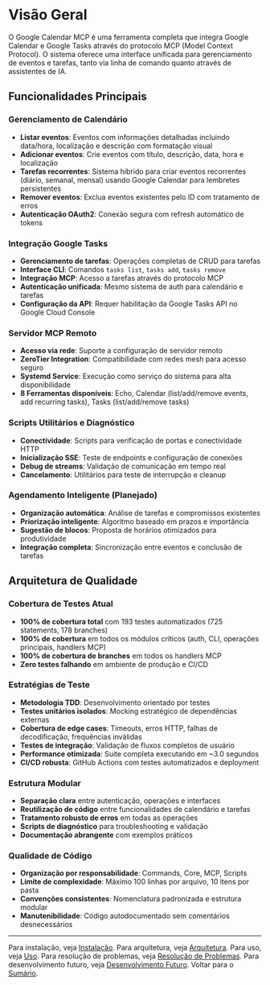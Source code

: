 # Visão Geral

O Google Calendar MCP é uma ferramenta completa que integra Google Calendar
e Google Tasks através do protocolo MCP (Model Context Protocol). O sistema
oferece uma interface unificada para gerenciamento de eventos e tarefas,
tanto via linha de comando quanto através de assistentes de IA.

## Funcionalidades Principais

### Gerenciamento de Calendário

- **Listar eventos**: Eventos com informações detalhadas incluindo data/hora,
  localização e descrição com formatação visual
- **Adicionar eventos**: Crie eventos com título, descrição, data, hora e localização
- **Tarefas recorrentes**: Sistema híbrido para criar eventos recorrentes
  (diário, semanal, mensal) usando Google Calendar para lembretes persistentes
- **Remover eventos**: Exclua eventos existentes pelo ID com tratamento de erros
- **Autenticação OAuth2**: Conexão segura com refresh automático de tokens

### Integração Google Tasks

- **Gerenciamento de tarefas**: Operações completas de CRUD para tarefas
- **Interface CLI**: Comandos `tasks list`, `tasks add`, `tasks remove`
- **Integração MCP**: Acesso a tarefas através do protocolo MCP
- **Autenticação unificada**: Mesmo sistema de auth para calendário e tarefas
- **Configuração da API**: Requer habilitação da Google Tasks API no
  Google Cloud Console

### Servidor MCP Remoto

- **Acesso via rede**: Suporte a configuração de servidor remoto
- **ZeroTier Integration**: Compatibilidade com redes mesh para acesso seguro
- **Systemd Service**: Execução como serviço do sistema para alta disponibilidade
- **8 Ferramentas disponíveis**: Echo, Calendar (list/add/remove events,
  add recurring tasks), Tasks (list/add/remove tasks)

### Scripts Utilitários e Diagnóstico

- **Conectividade**: Scripts para verificação de portas e conectividade HTTP
- **Inicialização SSE**: Teste de endpoints e configuração de conexões
- **Debug de streams**: Validação de comunicação em tempo real
- **Cancelamento**: Utilitários para teste de interrupção e cleanup

### Agendamento Inteligente (Planejado)

- **Organização automática**: Análise de tarefas e compromissos existentes
- **Priorização inteligente**: Algoritmo baseado em prazos e importância
- **Sugestão de blocos**: Proposta de horários otimizados para produtividade
- **Integração completa**: Sincronização entre eventos e conclusão de tarefas

## Arquitetura de Qualidade

### Cobertura de Testes Atual

- **100% de cobertura total** com 193 testes automatizados
  (725 statements, 178 branches)
- **100% de cobertura** em todos os módulos críticos (auth, CLI, operações
  principais, handlers MCP)
- **100% de cobertura de branches** em todos os handlers MCP
- **Zero testes falhando** em ambiente de produção e CI/CD

### Estratégias de Teste

- **Metodologia TDD**: Desenvolvimento orientado por testes
- **Testes unitários isolados**: Mocking estratégico de dependências externas
- **Cobertura de edge cases**: Timeouts, erros HTTP, falhas de decodificação,
  frequências inválidas
- **Testes de integração**: Validação de fluxos completos de usuário
- **Performance otimizada**: Suite completa executando em ~3.0 segundos
- **CI/CD robusta**: GitHub Actions com testes automatizados e deployment

### Estrutura Modular

- **Separação clara** entre autenticação, operações e interfaces
- **Reutilização de código** entre funcionalidades de calendário e tarefas
- **Tratamento robusto de erros** em todas as operações
- **Scripts de diagnóstico** para troubleshooting e validação
- **Documentação abrangente** com exemplos práticos

### Qualidade de Código

- **Organização por responsabilidade**: Commands, Core, MCP, Scripts
- **Limite de complexidade**: Máximo 100 linhas por arquivo, 10 itens por pasta
- **Convenções consistentes**: Nomenclatura padronizada e estrutura modular
- **Manutenibilidade**: Código autodocumentado sem comentários desnecessários

---
Para instalação, veja [Instalação](installation.md).
Para arquitetura, veja [Arquitetura](architecture.md).
Para uso, veja [Uso](usage.md).
Para resolução de problemas, veja [Resolução de Problemas](../troubleshooting.md).
Para desenvolvimento futuro, veja [Desenvolvimento Futuro](../future.md).
Voltar para o [Sumário](../README.md).
